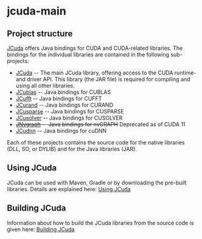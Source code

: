 # jcuda-main

Project structure
-----------------

[JCuda](http://jcuda.org/) offers Java bindings for CUDA and CUDA-related 
libraries. The bindings for the individual libraries are contained in the
following sub-projects:

* [JCuda](https://github.com/jcuda/jcuda) -- The main JCuda library, offering
access to the CUDA runtime- and driver API. This library (the JAR file) is
required for compiling and using all other libraries.
* [JCublas](https://github.com/jcuda/jcublas) -- Java bindings for CUBLAS
* [JCufft](https://github.com/jcuda/jcufft) -- Java bindings for CUFFT
* [JCurand](https://github.com/jcuda/jcurand) -- Java bindings for CURAND
* [JCusparse](https://github.com/jcuda/jcusparse) -- Java bindings for CUSPARSE
* [JCusolver](https://github.com/jcuda/jcusolver) -- Java bindings for CUSOLVER
* <strike>[JNvgraph](https://github.com/jcuda/jnvgraph) -- Java bindings for nvGRAPH</strike> Deprecated as of CUDA 11
* [JCudnn](https://github.com/jcuda/jcudnn) -- Java bindings for cuDNN

Each of these projects contains the source code for the native libraries
(DLL, SO, or DYLIB) and for the Java libraries (JAR). 

Using JCuda
------------------

JCuda can be used with Maven, Gradle or by downloading the pre-built libraries. 
Details are explained here: [Using JCuda](USAGE.md)


Building JCuda
------------------

Information about how to build the JCuda libraries from the source code is
given here: [Building JCuda](BUILDING.md)

